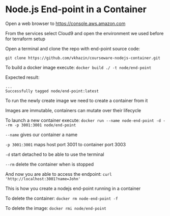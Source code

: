 # Node.js End-point in a Container

Open a web browser to https://console.aws.amazon.com

From the services select Cloud9 and open the environment we used before for terraform setup

Open a terminal and clone the repo with end-point source code:
```
git clone https://github.com/vkhazin/courseware-nodejs-container.git
```

To build a docker image execute: `docker build ./ -t node/end-point`

Expected result:
```
...
Successfully tagged node/end-point:latest
```

To run the newly create image we need to create a container from it

Images are immutable, containers can mutate over their lifecycle

To launch a new container execute: `docker run --name node-end-point -d --rm -p 3001:3001 node/end-point`

`--name` gives our container a name

`-p 3001:3001` maps host port 3001 to container port 3003

`-d` start detached to be able to use the terminal

`--rm` delete the container when is stopped

And now you are able to access the endpoint: `curl 'http://localhost:3001?name=John'`

This is how you create a nodejs end-point running in a container

To delete the container: `docker rm node-end-point -f`

To delete the image: `docker rmi node/end-point`